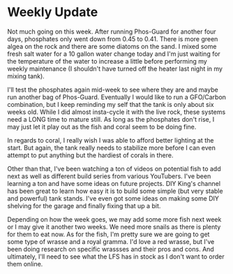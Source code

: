 # Weekly Update

Not much going on this week.  After running Phos-Guard for another four
days, phosphates only went down from 0.45 to 0.41.  There is more green
algea on the rock and there are some diatoms on the sand.  I mixed some
fresh salt water for a 10 gallon water change today and I'm just waiting
for the temperature of the water to increase a little before performing
my weekly maintenance (I shouldn't have turned off the heater last night
in my mixing tank).

I'll test the phosphates again mid-week to see where they are and maybe
run another bag of Phos-Guard.  Eventually I would like to run a
GFO/Carbon combination, but I keep reminding my self that the tank is
only about six weeks old.  While I did almost insta-cycle it with the
live rock, these systems need a LONG time to mature still.  As long as
the phosphates don't rise, I may just let it play out as the fish and
coral seem to be doing fine.

In regards to coral, I really wish I was able to afford better lighting
at the start. But again, the tank really needs to stabilize more before
I can even attempt to put anything but the hardiest of corals in there.

Other than that, I've been watching a ton of videos on potential fish to
add next as well as different build series from various YouTubers.  I've
been learning a ton and have some ideas on future projects.  DIY King's
channel has been great to learn how easy it is to build some simple (but
very stable and powerful) tank stands.  I've even got some ideas on
making some DIY shelving for the garage and finally fixing that up a
bit.

Depending on how the week goes, we may add some more fish next week or I
may give it another two weeks.  We need more snails as there is plenty
for them to eat now.  As for the fish, I'm pretty sure we are going to
get some type of wrasse and a royal gramma.  I'd love a red wrasse, but
I've been doing research on specific wrassses and their pros and cons.
And ultimately, I'll need to see what the LFS has in stock as I don't
want to order them online.
